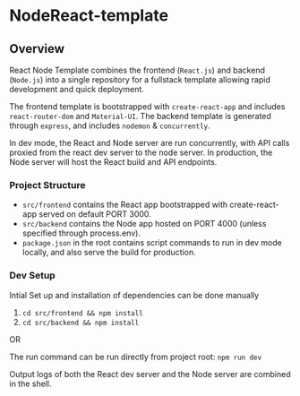 # NodeReact-template

## Overview

React Node Template combines the frontend (`React.js`) and backend (`Node.js`) into a single repository for a fullstack template allowing rapid development and quick deployment.

The frontend template is bootstrapped with `create-react-app` and includes `react-router-dom` and `Material-UI`.
The backend template is generated through `express`, and includes `nodemon` & `concurrently`.

In dev mode, the React and Node server are run concurrently, with API calls proxied from the react dev server to the node server.
In production, the Node server will host the React build and API endpoints.


### Project Structure

- `src/frontend` contains the React app bootstrapped with create-react-app served on default PORT 3000.
- `src/backend` contains the Node app hosted on PORT 4000 (unless specified through process.env).
- `package.json` in the root contains script commands to run in dev mode locally, and also serve the build for production.

### Dev Setup

Intial Set up and installation of dependencies can be done manually

1. `cd src/frontend && npm install`
2. `cd src/backend && npm install`

OR

The run command can be run directly from project root: `npm run dev`

Output logs of both the React dev server and the Node server are combined in the shell.

